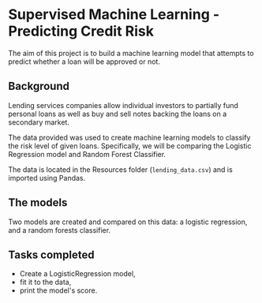 # Supervised Machine Learning  - Predicting Credit Risk

The aim of this project is to build a machine learning model that attempts to predict whether a loan will be approved or not. 

## Background

Lending services companies allow individual investors to partially fund personal loans as well as buy and sell notes backing the loans on a secondary market.

The data provided was used to create machine learning models to classify the risk level of given loans. Specifically, we will be comparing the Logistic Regression model and Random Forest Classifier.


The data is located in the Resources folder (`lending_data.csv`) and is imported using Pandas.


## The models

Two models are created and compared on this data: a logistic regression, and a random forests classifier. 

## Tasks completed

- Create a LogisticRegression model,
- fit it to the data,
- print the model's score. 

